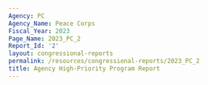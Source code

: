 ```yaml
---
Agency: PC
Agency_Name: Peace Corps
Fiscal_Year: 2023
Page_Name: 2023_PC_2
Report_Id: '2'
layout: congressional-reports
permalink: /resources/congressional-reports/2023_PC_2
title: Agency High-Priority Program Report
---
```

